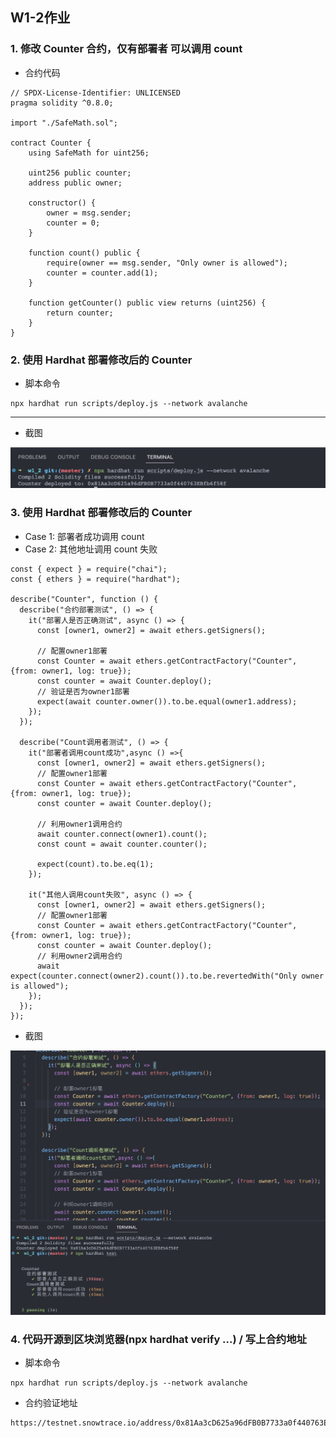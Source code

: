 ## W1-2作业

### 1. 修改 Counter 合约，仅有部署者 可以调用 count
* 合约代码
```
// SPDX-License-Identifier: UNLICENSED
pragma solidity ^0.8.0;

import "./SafeMath.sol";

contract Counter {
    using SafeMath for uint256;

    uint256 public counter;
    address public owner;

    constructor() {
        owner = msg.sender;
        counter = 0;
    }

    function count() public {
        require(owner == msg.sender, "Only owner is allowed");
        counter = counter.add(1);
    }

    function getCounter() public view returns (uint256) {
        return counter;
    }
}
```

### 2. 使用 Hardhat 部署修改后的 Counter
* 脚本命令
```
npx hardhat run scripts/deploy.js --network avalanche
```
---
* 截图
<p align="center">
  <img src="./images/deploy.png">
</p>

### 3. 使用 Hardhat 部署修改后的 Counter
 * Case 1: 部署者成功调用 count 
 * Case 2: 其他地址调用 count 失败
```
const { expect } = require("chai");
const { ethers } = require("hardhat");

describe("Counter", function () {
  describe("合约部署测试", () => {
    it("部署人是否正确测试", async () => {
      const [owner1, owner2] = await ethers.getSigners();

      // 配置owner1部署
      const Counter = await ethers.getContractFactory("Counter", {from: owner1, log: true});
      const counter = await Counter.deploy();
      // 验证是否为owner1部署
      expect(await counter.owner()).to.be.equal(owner1.address);
    });
  });

  describe("Count调用者测试", () => {
    it("部署者调用count成功",async () =>{
      const [owner1, owner2] = await ethers.getSigners();
      // 配置owner1部署
      const Counter = await ethers.getContractFactory("Counter", {from: owner1, log: true});
      const counter = await Counter.deploy();

      // 利用owner1调用合约
      await counter.connect(owner1).count();
      const count = await counter.counter();

      expect(count).to.be.eq(1);
    });

    it("其他人调用count失败", async () => {
      const [owner1, owner2] = await ethers.getSigners();
      // 配置owner1部署
      const Counter = await ethers.getContractFactory("Counter", {from: owner1, log: true});
      const counter = await Counter.deploy();
      // 利用owner2调用合约
      await expect(counter.connect(owner2).count()).to.be.revertedWith("Only owner is allowed");
    });
  });
});
```
* 截图
<p align="center">
  <img src="./images/test.png">
</p>

### 4. 代码开源到区块浏览器(npx hardhat verify ...) / 写上合约地址
* 脚本命令
```
npx hardhat run scripts/deploy.js --network avalanche
```
* 合约验证地址
```
https://testnet.snowtrace.io/address/0x81Aa3cD625a96dFB0B7733a0f440763EBfb6f58f
```